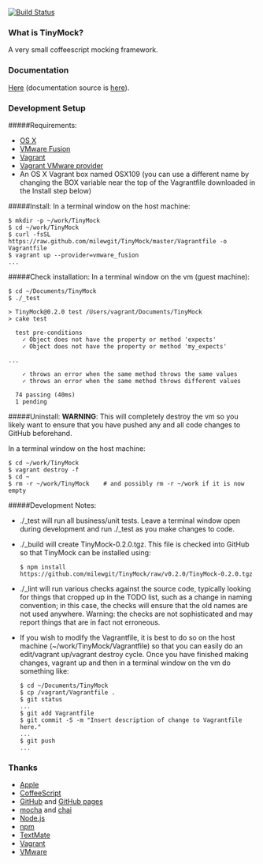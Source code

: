 <!-- build status badge -->
[![Build Status](https://travis-ci.org/milewgit/TinyMock.svg?branch=master)](https://travis-ci.org/milewgit/TinyMock)


### What is TinyMock?
A very small coffeescript mocking framework.


### Documentation
[Here](http://milewgit.github.io/TinyMock.doc/) (documentation source is [here](https://github.com/milewgit/TinyMock.doc)).


### Development Setup

#####Requirements:
- [OS X](https://www.apple.com/osx/)
- [VMware Fusion](http://www.vmware.com/ca/en/products/fusion)
- [Vagrant](http://www.vagrantup.com)
- [Vagrant VMware provider](https://www.vagrantup.com/vmware)
- An OS X Vagrant box named OSX109 (you can use a different name by changing the BOX variable near the top of the Vagrantfile downloaded in the Install step below)

#####Install:
In a terminal window on the host machine:
```
$ mkdir -p ~/work/TinyMock
$ cd ~/work/TinyMock
$ curl -fsSL https://raw.github.com/milewgit/TinyMock/master/Vagrantfile -o Vagrantfile
$ vagrant up --provider=vmware_fusion
...
```

#####Check installation:
In a terminal window on the vm (guest machine):
```
$ cd ~/Documents/TinyMock
$ ./_test

> TinyMock@0.2.0 test /Users/vagrant/Documents/TinyMock
> cake test

  test pre-conditions
    ✓ Object does not have the property or method 'expects' 
    ✓ Object does not have the property or method 'my_expects' 

...

    ✓ throws an error when the same method throws the same values 
    ✓ throws an error when the same method throws different values 

  74 passing (40ms)
  1 pending
```

#####Uninstall:
**WARNING**: This will completely destroy the vm so you likely want to ensure that you have 
pushed any and all code changes to GitHub beforehand.

In a terminal window on the host machine:
```
$ cd ~/work/TinyMock
$ vagrant destroy -f
$ cd ~
$ rm -r ~/work/TinyMock    # and possibly rm -r ~/work if it is now empty
```


#####Development Notes:
- ./_test will run all business/unit tests.  Leave a terminal window open during development and
run ./_test as you make changes to code.

- ./_build will create TinyMock-0.2.0.tgz.  This file is checked into GitHub so that TinyMock
can be installed using:
    ```
	$ npm install https://github.com/milewgit/TinyMock/raw/v0.2.0/TinyMock-0.2.0.tgz
	```
  
- ./_lint will run various checks against the source code, typically looking for things that cropped
up in the TODO list, such as a change in naming convention; in this case, the checks will ensure that 
the old names are not used anywhere.  Warning: the checks are not sophisticated and may report things
that are in fact not erroneous.

- If you wish to modify the Vagrantfile, it is best to do so on the host machine (~/work/TinyMock/Vagrantfile) 
so that you can easily do an edit/vagrant up/vagrant destroy cycle.  Once you have finished making 
changes, vagrant up and then in a terminal window on the vm do something like:
    ```
    $ cd ~/Documents/TinyMock
    $ cp /vagrant/Vagrantfile .
    $ git status
    ...
    $ git add Vagrantfile
    $ git commit -S -m "Insert description of change to Vagrantfile here."
    ...
    $ git push
    ...
    ```


### Thanks
- [Apple](http://www.apple.com)
- [CoffeeScript](http://coffeescript.org)
- [GitHub](https://github.com) and [GitHub pages](http://pages.github.com)
- [mocha](http://visionmedia.github.io/mocha) and [chai](http://chaijs.com)
- [Node.js](http://nodejs.org)
- [npm](https://www.npmjs.org)
- [TextMate](http://macromates.com)
- [Vagrant](https://www.vagrantup.com)
- [VMware](http://www.vmware.com)
